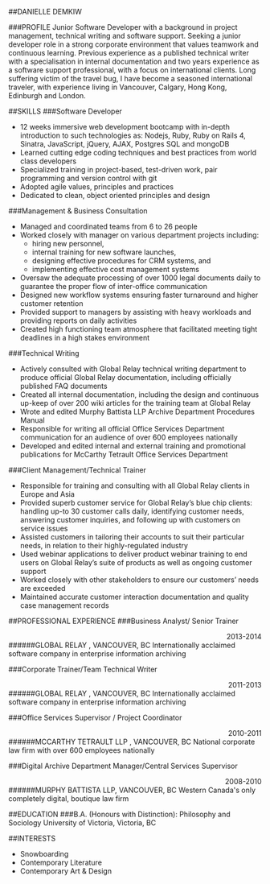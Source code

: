 ##DANIELLE DEMKIW 

###PROFILE
Junior Software Developer with a background in project management, technical writing and software support. Seeking a junior developer role in a strong corporate environment that values teamwork and continuous learning. Previous experience as a published technical writer with a specialisation in internal documentation and two years experience as a software support professional, with a focus on international clients. Long suffering victim of the travel bug, I have become a seasoned international traveler, with experience living in Vancouver, Calgary, Hong Kong, Edinburgh and London.

##SKILLS
###Software Developer
- 12 weeks immersive web development bootcamp with in-depth introduction to such technologies as: Nodejs, Ruby, Ruby on Rails 4, Sinatra, JavaScript, jQuery, AJAX, Postgres SQL and mongoDB
- Learned cutting edge coding techniques and best practices from world class developers 
- Specialized training in project-based, test-driven work, pair programming and version control with git
- Adopted agile values, principles and practices
- Dedicated to clean, object oriented principles and design

###Management & Business Consultation
- Managed and coordinated teams from 6 to 26 people
- Worked closely with manager on various department projects including:
  - hiring new personnel,
  - internal training for new software launches,
  - designing effective procedures for CRM systems, and 
  - implementing effective cost management systems
- Oversaw the adequate processing of over 1000 legal documents daily to guarantee the proper flow of inter-office communication
- Designed new workflow systems ensuring faster turnaround and higher customer retention 
- Provided support to managers by assisting with heavy workloads and providing reports on daily activities
- Created high functioning team atmosphere that facilitated meeting tight deadlines in a high stakes environment

###Technical Writing
- Actively consulted with Global Relay technical writing department to produce official Global Relay documentation, including officially published FAQ documents
- Created all internal documentation, including the design and continuous up-keep of over 200 wiki articles for the training team at Global Relay
- Wrote and edited Murphy Battista LLP Archive Department Procedures Manual
- Responsible for writing all official Office Services Department communication for an audience of over 600 employees nationally
- Developed and edited internal and external training and promotional publications for McCarthy Tetrault Office Services Department

###Client Management/Technical Trainer
- Responsible for training and consulting with all Global Relay clients in Europe and Asia
- Provided superb customer service for Global Relay’s blue chip clients: handling up-to 30 customer calls daily, identifying customer needs, answering customer inquiries, and following up with customers on
service issues
- Assisted customers in tailoring their accounts to suit their particular needs, in relation to their
highly-regulated industry
- Used webinar applications to deliver product webinar training to end users on Global Relay’s suite
of products as well as ongoing customer support
- Worked closely with other stakeholders to ensure our customers’ needs are exceeded
- Maintained accurate customer interaction documentation and quality case management records

##PROFESSIONAL EXPERIENCE
###Business Analyst/ Senior Trainer <div align="right">2013-2014</div>
######GLOBAL RELAY , VANCOUVER, BC
Internationally acclaimed software company in enterprise information archiving

###Corporate Trainer/Team Technical Writer <div align="right">2011-2013</div>
######GLOBAL RELAY , VANCOUVER, BC
Internationally acclaimed software company in enterprise information archiving

###Office Services Supervisor / Project Coordinator <div align="right">2010-2011</div>
######MCCARTHY TETRAULT LLP , VANCOUVER, BC 
National corporate law firm with over 600 employees nationally

###Digital Archive Department Manager/Central Services Supervisor <div align="right">2008-2010</div>
######MURPHY BATTISTA LLP, VANCOUVER, BC
Western Canada's only completely digital, boutique law firm

##EDUCATION
###B.A. (Honours with Distinction): Philosophy and Sociology
University of Victoria, Victoria, BC

##INTERESTS 

- Snowboarding
- Contemporary Literature
- Contemporary Art & Design
